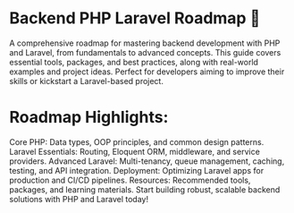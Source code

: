 # Backend PHP Laravel Roadmap 🚀
A comprehensive roadmap for mastering backend development with PHP and Laravel, from fundamentals to advanced concepts. This guide covers essential tools, packages, and best practices, along with real-world examples and project ideas. Perfect for developers aiming to improve their skills or kickstart a Laravel-based project.
# Roadmap Highlights:
Core PHP: Data types, OOP principles, and common design patterns.
Laravel Essentials: Routing, Eloquent ORM, middleware, and service providers.
Advanced Laravel: Multi-tenancy, queue management, caching, testing, and API integration.
Deployment: Optimizing Laravel apps for production and CI/CD pipelines.
Resources: Recommended tools, packages, and learning materials.
Start building robust, scalable backend solutions with PHP and Laravel today!
